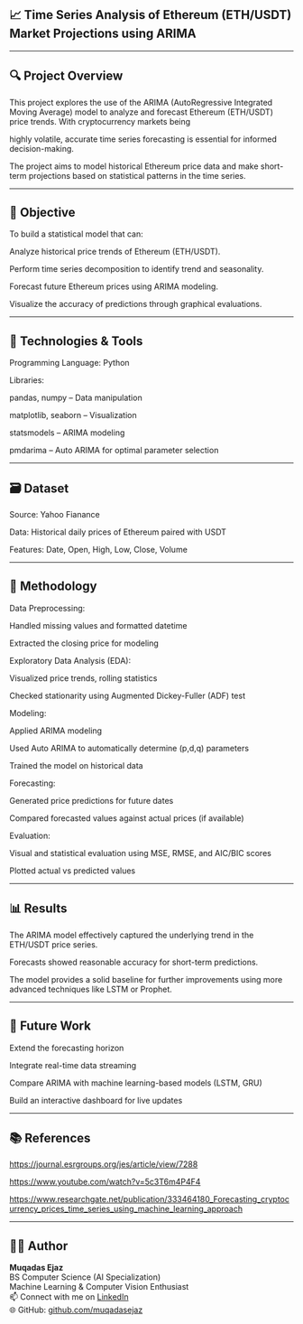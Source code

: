 ## 📈 Time Series Analysis of Ethereum (ETH/USDT) Market Projections using ARIMA

-----------------------------------------------------------------------------------------------------------------------------------------------------------

## 🔍 Project Overview

This project explores the use of the ARIMA (AutoRegressive Integrated Moving Average) model to analyze and forecast Ethereum (ETH/USDT) price trends. With cryptocurrency markets being 

highly volatile, accurate time series forecasting is essential for informed decision-making.

The project aims to model historical Ethereum price data and make short-term projections based on statistical patterns in the time series.


------------------------------------------------------------------------------------------------------------------------------------------------------------------------

## 🧠 Objective

To build a statistical model that can:

Analyze historical price trends of Ethereum (ETH/USDT).

Perform time series decomposition to identify trend and seasonality.

Forecast future Ethereum prices using ARIMA modeling.

Visualize the accuracy of predictions through graphical evaluations.

---------------------------------------------------------------------------------------------------------------------------------------------------------------------------

## 📌 Technologies & Tools

Programming Language: Python

Libraries:

pandas, numpy – Data manipulation

matplotlib, seaborn – Visualization

statsmodels – ARIMA modeling

pmdarima – Auto ARIMA for optimal parameter selection


-------------------------------------------------------------------------------------------------------------------------------------------------------------------------------

## 🗃️ Dataset

Source: Yahoo Fianance

Data: Historical daily prices of Ethereum paired with USDT

Features: Date, Open, High, Low, Close, Volume

-------------------------------------------------------------------------------------------------------------------------------------------------------------------------------

## 🔧 Methodology

Data Preprocessing:

Handled missing values and formatted datetime

Extracted the closing price for modeling

Exploratory Data Analysis (EDA):

Visualized price trends, rolling statistics

Checked stationarity using Augmented Dickey-Fuller (ADF) test

Modeling:

Applied ARIMA modeling

Used Auto ARIMA to automatically determine (p,d,q) parameters

Trained the model on historical data

Forecasting:

Generated price predictions for future dates

Compared forecasted values against actual prices (if available)

Evaluation:

Visual and statistical evaluation using MSE, RMSE, and AIC/BIC scores

Plotted actual vs predicted values

----------------------------------------------------------------------------------------------------------------------------------------------------------------------------------

## 📊 Results

The ARIMA model effectively captured the underlying trend in the ETH/USDT price series.

Forecasts showed reasonable accuracy for short-term predictions.

The model provides a solid baseline for further improvements using more advanced techniques like LSTM or Prophet.

---------------------------------------------------------------------------------------------------------------------------------------------------------------------------------

## 🏁 Future Work

Extend the forecasting horizon

Integrate real-time data streaming

Compare ARIMA with machine learning-based models (LSTM, GRU)

Build an interactive dashboard for live updates

------------------------------------------------------------------------------------------------------------------------------------------------------------------------------

## 📚 References

https://journal.esrgroups.org/jes/article/view/7288

https://www.youtube.com/watch?v=5c3T6m4P4F4

https://www.researchgate.net/publication/333464180_Forecasting_cryptocurrency_prices_time_series_using_machine_learning_approach

--------------------------------------------------------------------------------------------------------------------------------------------------------

## 👩‍💻 Author

**Muqadas Ejaz**  
BS Computer Science (AI Specialization)  
Machine Learning & Computer Vision Enthusiast  
📫 Connect with me on [LinkedIn](https://www.linkedin.com/in/muqadasejaz/)  
🌐 GitHub: [github.com/muqadasejaz](https://github.com/muqadasejaz)
